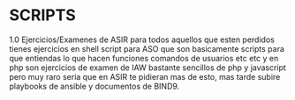 # SCRIPTS
1.0
Ejercicios/Examenes de ASIR para todos aquellos que esten perdidos tienes ejercicios en shell script para ASO que son basicamente scripts para que entiendas 
lo que hacen funciones comandos de usuarios etc etc y en php son ejercicios de examen de IAW bastante sencillos de php y javascript pero muy raro seria que en ASIR te pidieran mas de esto, mas tarde subire playbooks de ansible y documentos de BIND9.

